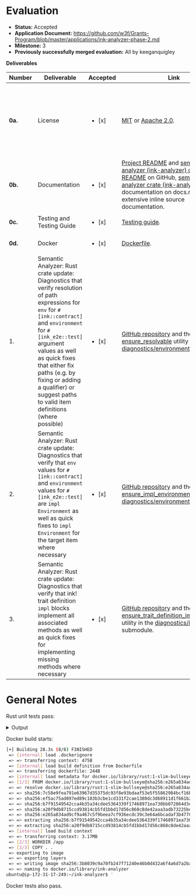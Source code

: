 # Evaluation

- **Status:** Accepted
- **Application Document:** https://github.com/w3f/Grants-Program/blob/master/applications/ink-analyzer-phase-2.md
- **Milestone:** 3
- **Previously successfully merged evaluation:** All by keeganquigley

**Deliverables**

| Number  | Deliverable                                                                                                                                                                                                                                                                                                                            | Accepted | Link                                                                                                                                                                                                                                                                                                                                                                                                                             | Notes                                                                                                                                                                                                                                                                                                                                                                                                                                                                                                                                                                                                                                                                                                                                                                                                                                                                                                                                                                                                                                                                                                                                                                                                                                 |
|---------|----------------------------------------------------------------------------------------------------------------------------------------------------------------------------------------------------------------------------------------------------------------------------------------------------------------------------------------| ---------------------------------------------------------------------------------------------------------------------------------------------------------------------------------------------------------------------------------------------------------------------------------------------------------------------------------------------------------------------------------------------------------------------------------- |----------------------------------------------------------------------------------------------------------------------------------------------------------------------------------------------------------------------------------------------------------------------------------------------------------------------------------------------------------------------------------------------------------------------------------|---------------------------------------------------------------------------------------------------------------------------------------------------------------------------------------------------------------------------------------------------------------------------------------------------------------------------------------------------------------------------------------------------------------------------------------------------------------------------------------------------------------------------------------------------------------------------------------------------------------------------------------------------------------------------------------------------------------------------------------------------------------------------------------------------------------------------------------------------------------------------------------------------------------------------------------------------------------------------------------------------------------------------------------------------------------------------------------------------------------------------------------------------------------------------------------------------------------------------------------|
| **0a.** | License                                                                                                                                                                                                                                                                                                                                | <ul><li>[x] </li></ul> | [MIT](https://github.com/ink-analyzer/ink-analyzer/blob/master/LICENSE-MIT) or [Apache 2.0](https://github.com/ink-analyzer/ink-analyzer/blob/master/LICENSE-APACHE).                                                                                                                                                                                                                                                            | Dual-licensed under either of MIT or Apache 2.0 licenses at the downstream user's option.                                                                                                                                                                                                                                                                                                                                                                                                                                                                                                                                                                                                                                                                                                                                                                                                                                                                                                                                                                                                                                                                                                                                             |
| **0b.** | Documentation                                                                                                                                                                                                                                                                                                                          | <ul><li>[x] </li></ul> | [Project README](https://github.com/ink-analyzer/ink-analyzer#readme) and [semantic analyzer (ink-analyzer) crate README](https://github.com/ink-analyzer/ink-analyzer/tree/master/crates/analyzer#readme) on GitHub, [semantic analyzer crate (ink-analyzer) rustdoc](https://docs.rs/ink-analyzer/latest/ink_analyzer/) documentation on docs.rs and extensive inline source documentation.                                    |                                                                                                                                                                                                                                                                                                                                                                                                                                                                                                                                                                                                                                                                                                                                                                                                                                                                                                                 |
| **0c.** | Testing and Testing Guide                                                                                                                                                                                                                                                                                                              | <ul><li>[x] </li></ul> | [Testing guide](https://github.com/ink-analyzer/ink-analyzer#testing).                                                                                                                                                                                                                                                                                                                                                           |  |
| **0d.** | Docker                                                                                                                                                                                                                                                                                                                                 | <ul><li>[x] </li></ul> | [Dockerfile](https://github.com/ink-analyzer/ink-analyzer/blob/master/Dockerfile).                                                                                                                                                                                                                                                                                                                                               |                                                                                                                                                                                                                                                                                                                                                                                                                                                                                                                                                                                                                                                                                                                                                                                                                                                                                                                                                                                                                                                                                                                                                                                                                                       |
| 1.      | Semantic Analyzer: Rust crate update: Diagnostics that verify resolution of path expressions for `env` for `#[ink::contract]` and `environment` for `#[ink_e2e::test]` argument values as well as quick fixes that either fix paths (e.g. by fixing or adding a qualifier) or suggest paths to valid item definitions (where possible) | <ul><li>[x] </li></ul> | [GitHub repository](https://github.com/ink-analyzer/ink-analyzer) and the [ensure_resolvable](https://github.com/ink-analyzer/ink-analyzer/blob/analyzer-v0.8.14/crates/analyzer/src/analysis/diagnostics/environment.rs#L32-L135) utility in the [diagnostics/environment](https://github.com/ink-analyzer/ink-analyzer/blob/analyzer-v0.8.14/crates/analyzer/src/analysis/diagnostics/environment.rs) submodule.               |                                                                                            |
| 2.      | Semantic Analyzer: Rust crate update: Diagnostics that verify that `env` values for `#[ink::contract]` and `environment` values for `#[ink_e2e::test]` are `impl Environment` as well as quick fixes to `impl Environment` for the target item where necessary                                                                         | <ul><li>[x] </li></ul> | [GitHub repository](https://github.com/ink-analyzer/ink-analyzer) and the [ensure_impl_environment](https://github.com/ink-analyzer/ink-analyzer/blob/analyzer-v0.8.14/crates/analyzer/src/analysis/diagnostics/environment.rs#L137-L193) utility in the [diagnostics/environment](https://github.com/ink-analyzer/ink-analyzer/blob/analyzer-v0.8.14/crates/analyzer/src/analysis/diagnostics/environment.rs) submodule.        |                                                                              |
| 3.      | Semantic Analyzer: Rust crate update: Diagnostics that verify that ink! trait definition `impl` blocks implement all associated methods as well as quick fixes for implementing missing methods where necessary                                                                                                                        | <ul><li>[x] </li></ul> | [GitHub repository](https://github.com/ink-analyzer/ink-analyzer) and the [ensure_trait_definition_impl_invariants](https://github.com/ink-analyzer/ink-analyzer/blob/analyzer-v0.8.14/crates/analyzer/src/analysis/diagnostics/ink_impl.rs#L357-L598) utility in the [diagnostics/ink_impl](https://github.com/ink-analyzer/ink-analyzer/blob/analyzer-v0.8.14/crates/analyzer/src/analysis/diagnostics/ink_impl.rs) submodule. |                                                                                |
# General Notes

Rust unit tests pass:

<details>

  <summary>Output</summary>

```rust
    Updating crates.io index
  Downloaded countme v3.0.1
  Downloaded equivalent v1.0.1
  Downloaded dashmap v5.5.3
  Downloaded la-arena v0.3.1
  Downloaded idna v0.4.0
  Downloaded anstyle-parse v0.2.1
  Downloaded arrayvec v0.7.4
  Downloaded always-assert v0.1.3
  Downloaded anstream v0.5.0
  Downloaded aho-corasick v1.1.1
  Downloaded clap_derive v4.4.2
  Downloaded url v2.4.1
  Downloaded unicode-properties v0.1.0
  Downloaded unicode-bidi v0.3.13
  Downloaded typenum v1.17.0
  Downloaded tracing-core v0.1.32
  Downloaded tracing-attributes v0.1.27
  Downloaded tracing v0.1.40
  Downloaded synstructure v0.13.0
  Downloaded syn v2.0.37
  Downloaded subtle v2.5.0
  Downloaded scopeguard v1.2.0
  Downloaded regex-syntax v0.7.5
  Downloaded regex v1.9.5
  Downloaded ra-ap-rustc_lexer v0.20.0
  Downloaded ra-ap-rustc_abi v0.20.0
  Downloaded lsp-server v0.7.4
  Downloaded line-index v0.1.0-pre.1
  Downloaded form_urlencoded v1.2.0
  Downloaded clap_builder v4.4.4
  Downloaded unicode-ident v1.0.12
  Downloaded smol_str v0.2.0
  Downloaded smallvec v1.11.1
  Downloaded serde_repr v0.1.16
  Downloaded serde_json v1.0.107
  Downloaded serde v1.0.188
  Downloaded quote v1.0.33
  Downloaded proc-macro2 v1.0.67
  Downloaded pin-project-lite v0.2.13
  Downloaded perf-event-open-sys v1.0.1
  Downloaded memoffset v0.8.0
  Downloaded lsp-types v0.94.1
  Downloaded itertools v0.12.0
  Downloaded indexmap v2.1.0
  Downloaded digest v0.10.7
  Downloaded darling_macro v0.20.3
  Downloaded anyhow v1.0.75
  Downloaded ra-ap-rustc_index v0.20.0
  Downloaded ryu v1.0.15
  Downloaded serde_derive v1.0.188
  Downloaded lock_api v0.4.10
  Downloaded text-size v1.1.1
  Downloaded ra_ap_stdx v0.0.187
  Downloaded ra-ap-rustc_index_macros v0.20.0
  Downloaded prettyplease v0.2.15
  Downloaded perf-event v0.4.7
  Downloaded percent-encoding v2.3.0
  Downloaded once_cell v1.18.0
  Downloaded log v0.4.20
  Downloaded crossbeam-utils v0.8.16
  Downloaded clap v4.4.4
  Downloaded darling_core v0.20.3
  Downloaded anstyle v1.0.3
  Downloaded triomphe v0.1.9
  Downloaded rowan v0.15.11
  Downloaded regex-automata v0.3.8
  Downloaded parking_lot_core v0.9.8
  Downloaded memchr v2.6.3
  Downloaded libc v0.2.150
  Downloaded jod-thread v0.1.2
  Downloaded itoa v1.0.9
  Downloaded hashbrown v0.14.3
  Downloaded either v1.9.0
  Downloaded drop_bomb v0.1.5
  Downloaded generic-array v0.14.7
  Downloaded darling v0.20.3
  Downloaded crossbeam-channel v0.5.8
  Downloaded cov-mark v2.0.0-pre.1
  Downloaded clap_lex v0.5.1
  Downloaded ra_ap_profile v0.0.187
  Downloaded ra_ap_rustc-dependencies v0.0.187
  Downloaded ra_ap_limit v0.0.187
  Downloaded ra-ap-rustc_parse_format v0.20.0
  Downloaded ra_ap_text_edit v0.0.187
  Downloaded ra_ap_syntax v0.0.187
  Downloaded ra_ap_parser v0.0.187
  Downloaded 86 crates (5.5 MB) in 4.44s
   Compiling proc-macro2 v1.0.67
   Compiling unicode-ident v1.0.12
   Compiling cfg-if v1.0.0
   Compiling autocfg v1.1.0
   Compiling smallvec v1.11.1
   Compiling libc v0.2.150
   Compiling once_cell v1.18.0
   Compiling unicode-xid v0.2.4
   Compiling crossbeam-utils v0.8.16
   Compiling bitflags v1.3.2
   Compiling lock_api v0.4.10
   Compiling log v0.4.20
   Compiling parking_lot_core v0.9.8
   Compiling quote v1.0.33
   Compiling syn v2.0.37
   Compiling version_check v0.9.4
   Compiling typenum v1.17.0
   Compiling generic-array v0.14.7
   Compiling crossbeam-channel v0.5.8
   Compiling strsim v0.10.0
   Compiling hashbrown v0.14.3
   Compiling arrayvec v0.7.4
   Compiling scopeguard v1.2.0
   Compiling tracing-core v0.1.32
   Compiling serde v1.0.188
   Compiling unicode-properties v0.1.0
   Compiling pin-project-lite v0.2.13
   Compiling ra-ap-rustc_lexer v0.20.0
   Compiling dashmap v5.5.3
   Compiling memoffset v0.8.0
   Compiling ident_case v1.0.1
   Compiling tinyvec_macros v0.1.1
   Compiling rustc-hash v1.1.0
   Compiling text-size v1.1.1
   Compiling fnv v1.0.7
   Compiling countme v3.0.1
   Compiling tinyvec v1.6.0
   Compiling perf-event-open-sys v1.0.1
   Compiling either v1.9.0
   Compiling serde_json v1.0.107
   Compiling itertools v0.12.0
   Compiling perf-event v0.4.7
   Compiling unicode-normalization v0.1.22
   Compiling crypto-common v0.1.6
   Compiling block-buffer v0.10.4
   Compiling synstructure v0.13.0
   Compiling darling_core v0.20.3
   Compiling always-assert v0.1.3
   Compiling percent-encoding v2.3.0
   Compiling ryu v1.0.15
   Compiling hashbrown v0.12.3
   Compiling drop_bomb v0.1.5
   Compiling equivalent v1.0.1
   Compiling itoa v1.0.9
   Compiling la-arena v0.3.1
   Compiling ra_ap_limit v0.0.187
   Compiling jod-thread v0.1.2
   Compiling subtle v2.5.0
   Compiling unicode-bidi v0.3.13
   Compiling digest v0.10.7
   Compiling ra_ap_stdx v0.0.187
   Compiling idna v0.4.0
   Compiling rowan v0.15.11
   Compiling ra-ap-rustc_index_macros v0.20.0
   Compiling tracing-attributes v0.1.27
   Compiling serde_derive v1.0.188
   Compiling ra-ap-rustc_index v0.20.0
   Compiling ra-ap-rustc_parse_format v0.20.0
   Compiling darling_macro v0.20.3
   Compiling ra_ap_profile v0.0.187
   Compiling indexmap v2.1.0
   Compiling darling v0.20.3
   Compiling ra_ap_text_edit v0.0.187
   Compiling tracing v0.1.40
   Compiling ra-ap-rustc_abi v0.20.0
   Compiling form_urlencoded v1.2.0
   Compiling smol_str v0.2.0
   Compiling cov-mark v2.0.0-pre.1
   Compiling triomphe v0.1.9
   Compiling ink-analyzer-macro v0.7.0 (/home/ubuntu/ink-analyzer/crates/macro)
   Compiling ra_ap_rustc-dependencies v0.0.187
   Compiling ra_ap_parser v0.0.187
   Compiling serde_repr v0.1.16
   Compiling ra_ap_syntax v0.0.187
   Compiling blake2 v0.10.6
   Compiling memchr v2.6.3
   Compiling regex-syntax v0.7.5
   Compiling aho-corasick v1.1.1
   Compiling url v2.4.1
   Compiling ink-analyzer-ir v0.11.0 (/home/ubuntu/ink-analyzer/crates/ir)
   Compiling lsp-types v0.94.1
   Compiling lsp-server v0.7.4
   Compiling regex-automata v0.3.8
   Compiling utf8parse v0.2.1
   Compiling anstyle-parse v0.2.1
   Compiling anstyle v1.0.3
   Compiling anstyle-query v1.0.0
   Compiling colorchoice v1.0.0
   Compiling anstream v0.5.0
   Compiling regex v1.9.5
   Compiling anyhow v1.0.75
   Compiling ink-analyzer v0.8.14 (/home/ubuntu/ink-analyzer/crates/analyzer)
   Compiling clap_lex v0.5.1
   Compiling heck v0.4.1
   Compiling clap_derive v4.4.2
   Compiling clap_builder v4.4.4
   Compiling nohash-hasher v0.2.0
   Compiling line-index v0.1.0-pre.1
   Compiling prettyplease v0.2.15
   Compiling test-utils v0.0.0 (/home/ubuntu/ink-analyzer/crates/test-utils)
   Compiling clap v4.4.4
   Compiling ink-lsp-server v0.2.15 (/home/ubuntu/ink-analyzer/crates/lsp-server)
    Finished test [unoptimized + debuginfo] target(s) in 1m 12s
     Running unittests src/lib.rs (target/debug/deps/ink_analyzer-039366335f4f952d)

running 151 tests
test analysis::completions::tests::argument_completions_works ... ok
test analysis::actions::attr::tests::actions_works ... ok
test analysis::completions::tests::macro_completions_works ... ok
test analysis::diagnostics::chain_extension::error_code::tests::no_impl_from_status_code_fails ... ok
test analysis::diagnostics::chain_extension::error_code::tests::impl_from_status_code_works ... ok
test analysis::actions::item::tests::actions_works ... ok
test analysis::diagnostics::chain_extension::error_code::tests::resolvable_error_code_works ... ok
test analysis::diagnostics::chain_extension::tests::invalid_quasi_direct_descendant_fails ... ok
test analysis::diagnostics::chain_extension::error_code::tests::unresolvable_error_code_fails ... ok
test analysis::diagnostics::chain_extension::tests::invalid_trait_properties_fails ... ok
test analysis::diagnostics::chain_extension::tests::missing_error_code_type_fails ... ok
test analysis::diagnostics::chain_extension::tests::multiple_error_code_types_fails ... ok
test analysis::diagnostics::chain_extension::tests::invalid_trait_items_fails ... ok
test analysis::diagnostics::chain_extension::tests::non_overlapping_ids_works ... ok
test analysis::diagnostics::chain_extension::tests::overlapping_ids_fails ... ok
test analysis::diagnostics::chain_extension::tests::one_error_code_type_works ... ok
test analysis::diagnostics::chain_extension::tests::compound_diagnostic_works ... ok
test analysis::diagnostics::chain_extension::tests::valid_quasi_direct_descendant_works ... ok
test analysis::actions::item::tests::is_focused_on_item_declaration_and_body_works ... ok
test analysis::diagnostics::constructor::tests::ink_descendants_fails ... ok
test analysis::diagnostics::chain_extension::tests::valid_trait_properties_works ... ok
test analysis::diagnostics::constructor::tests::invalid_callable_fails ... ok
test analysis::diagnostics::constructor::tests::missing_return_type_fails ... ok
test analysis::diagnostics::chain_extension::tests::valid_trait_items_works ... ok
test analysis::diagnostics::constructor::tests::no_self_receiver_works ... ok
test analysis::diagnostics::constructor::tests::no_ink_descendants_works ... ok
test analysis::diagnostics::constructor::tests::self_receiver_fails ... ok
test analysis::diagnostics::constructor::tests::return_type_works ... ok
test analysis::diagnostics::constructor::tests::compound_diagnostic_works ... ok
test analysis::diagnostics::constructor::tests::valid_callable_works ... ok
test analysis::diagnostics::contract::tests::invalid_quasi_direct_descendant_fails ... ok
test analysis::diagnostics::contract::tests::missing_constructor_fails ... ok
test analysis::diagnostics::contract::tests::missing_message_fails ... ok
test analysis::diagnostics::contract::tests::missing_storage_fails ... ok
test analysis::diagnostics::contract::tests::multiple_storage_items_fails ... ok
test analysis::diagnostics::contract::tests::multiple_wildcard_selectors_fails ... ok
test analysis::diagnostics::contract::tests::non_impl_parent_for_callables_fails ... ok
test analysis::diagnostics::contract::tests::non_mod_fails ... ok
test analysis::diagnostics::contract::tests::inline_mod_works ... ok
test analysis::diagnostics::contract::tests::non_overlapping_selectors_works ... ok
test analysis::diagnostics::contract::tests::one_or_multiple_constructors_works ... ok
test analysis::diagnostics::contract::tests::one_or_multiple_messages_works ... ok
test analysis::diagnostics::contract::tests::one_or_no_wildcard_selectors_works ... ok
test analysis::diagnostics::contract::tests::out_of_line_mod_fails ... ok
test analysis::diagnostics::contract::tests::overlapping_selectors_fails ... ok
test analysis::diagnostics::contract::tests::one_storage_item_works ... ok
test analysis::diagnostics::contract::tests::root_items_not_in_root_fails ... ok
test analysis::diagnostics::contract::tests::valid_quasi_direct_descendant_works ... ok
test analysis::diagnostics::environment::tests::env_impl_environment_and_default_works ... ok
test analysis::diagnostics::environment::tests::env_no_impl_environment_fails ... ok
test analysis::diagnostics::environment::tests::resolvable_and_default_env_works ... ok
test analysis::diagnostics::environment::tests::unresolvable_env_fails ... ok
test analysis::diagnostics::event::tests::cfg_field_fails ... ok
test analysis::diagnostics::event::tests::compound_diagnostic_works ... ok
test analysis::diagnostics::event::tests::contract_parent_works ... ok
test analysis::diagnostics::event::tests::ink_topic_field_works ... ok
test analysis::diagnostics::event::tests::non_cfg_field_works ... ok
test analysis::diagnostics::event::tests::non_contract_parent_fails ... ok
test analysis::diagnostics::event::tests::non_pub_struct_fails ... ok
test analysis::diagnostics::event::tests::non_topic_ink_field_fails ... ok
test analysis::diagnostics::event::tests::pub_struct_works ... ok
test analysis::diagnostics::event::tests::struct_with_generics_fails ... ok
test analysis::diagnostics::event::tests::struct_with_no_generics_works ... ok
test analysis::diagnostics::extension::tests::compound_diagnostic_works ... ok
test analysis::diagnostics::extension::tests::ink_descendants_fails ... ok
test analysis::diagnostics::extension::tests::invalid_fn_fails ... ok
test analysis::diagnostics::extension::tests::no_ink_descendants_works ... ok
test analysis::diagnostics::extension::tests::no_self_receiver_works ... ok
test analysis::diagnostics::extension::tests::self_receiver_fails ... ok
test analysis::diagnostics::extension::tests::valid_fn_works ... ok
test analysis::diagnostics::file::tests::invalid_quasi_direct_descendant_fails ... ok
test analysis::diagnostics::file::tests::multiple_contract_definitions_fails ... ok
test analysis::diagnostics::file::tests::no_contract_definitions_works ... ok
test analysis::diagnostics::file::tests::one_contract_definition_works ... ok
test analysis::diagnostics::file::tests::valid_quasi_direct_descendant_works ... ok
test analysis::diagnostics::ink_e2e_test::tests::compound_diagnostic_works ... ok
test analysis::diagnostics::ink_e2e_test::tests::fn_works ... ok
test analysis::diagnostics::ink_e2e_test::tests::ink_descendants_fails ... ok
test analysis::diagnostics::ink_e2e_test::tests::no_ink_descendants_works ... ok
test analysis::diagnostics::ink_e2e_test::tests::non_fn_fails ... ok
test analysis::diagnostics::ink_impl::tests::annotated_or_contains_callables_works ... ok
test analysis::diagnostics::ink_impl::tests::compound_diagnostic_works ... ok
test analysis::diagnostics::ink_impl::tests::impl_parent_for_callables_works ... ok
test analysis::diagnostics::ink_impl::tests::impl_works ... ok
test analysis::diagnostics::ink_impl::tests::invalid_impl_properties_fails ... ok
test analysis::diagnostics::ink_impl::tests::invalid_quasi_direct_descendant_fails ... ok
test analysis::diagnostics::ink_impl::tests::invalid_trait_definition_impl_fails ... ok
test analysis::diagnostics::ink_impl::tests::missing_annotation_and_no_callables_ignored ... ok
test analysis::diagnostics::ink_impl::tests::non_impl_fails ... ok
test analysis::diagnostics::ink_impl::tests::non_impl_parent_for_callables_fails ... ok
test analysis::diagnostics::ink_impl::tests::valid_impl_properties_works ... ok
test analysis::diagnostics::ink_impl::tests::valid_quasi_direct_descendant_works ... ok
test analysis::diagnostics::ink_impl::tests::valid_trait_definition_impl_works ... ok
test analysis::diagnostics::ink_test::tests::compound_diagnostic_works ... ok
test analysis::diagnostics::ink_test::tests::fn_works ... ok
test analysis::diagnostics::ink_test::tests::ink_descendants_fails ... ok
test analysis::diagnostics::ink_test::tests::no_ink_descendants_works ... ok
test analysis::diagnostics::ink_test::tests::non_fn_fails ... ok
test analysis::diagnostics::message::tests::compound_diagnostic_works ... ok
test analysis::diagnostics::message::tests::ink_descendants_fails ... ok
test analysis::diagnostics::message::tests::invalid_callable_fails ... ok
test analysis::diagnostics::contract::tests::impl_parent_for_callables_works ... ok
test analysis::diagnostics::message::tests::non_self_ref_receiver_fails ... ok
test analysis::diagnostics::message::tests::no_ink_descendants_works ... ok
test analysis::diagnostics::message::tests::non_self_return_type_works ... ok
test analysis::diagnostics::message::tests::self_return_type_fails ... ok
test analysis::diagnostics::message::tests::self_ref_receiver_works ... ok
test analysis::diagnostics::storage::tests::compound_diagnostic_works ... ok
test analysis::diagnostics::storage::tests::contract_parent_works ... ok
test analysis::diagnostics::storage::tests::ink_descendants_fails ... ok
test analysis::diagnostics::storage::tests::no_ink_descendants_works ... ok
test analysis::diagnostics::storage::tests::non_contract_parent_fails ... ok
test analysis::diagnostics::storage::tests::non_pub_struct_fails ... ok
test analysis::diagnostics::storage::tests::pub_struct_works ... ok
test analysis::diagnostics::storage_item::tests::adt_works ... ok
test analysis::diagnostics::storage_item::tests::compound_diagnostic_works ... ok
test analysis::diagnostics::storage_item::tests::ink_descendants_fails ... ok
test analysis::diagnostics::storage_item::tests::no_ink_descendants_works ... ok
test analysis::diagnostics::storage_item::tests::non_adt_fails ... ok
test analysis::diagnostics::topic::tests::compound_diagnostic_works ... ok
test analysis::diagnostics::topic::tests::non_struct_field_fails ... ok
test analysis::diagnostics::topic::tests::struct_field_works ... ok
test analysis::diagnostics::message::tests::valid_callable_works ... ok
test analysis::diagnostics::trait_definition::tests::invalid_quasi_direct_descendant_fails ... ok
test analysis::diagnostics::trait_definition::tests::invalid_trait_items_fails ... ok
test analysis::diagnostics::trait_definition::tests::invalid_trait_properties_fails ... ok
test analysis::diagnostics::trait_definition::tests::missing_message_fails ... ok
test analysis::diagnostics::trait_definition::tests::multiple_messages_works ... ok
test analysis::diagnostics::trait_definition::tests::one_message_works ... ok
test analysis::diagnostics::trait_definition::tests::compound_diagnostic_works ... ok
test analysis::diagnostics::trait_definition::tests::valid_quasi_direct_descendant_works ... ok
test analysis::diagnostics::trait_definition::tests::valid_trait_items_works ... ok
test analysis::diagnostics::utils::tests::conflicting_attributes_and_arguments_fails ... ok
test analysis::diagnostics::utils::tests::duplicate_attributes_and_arguments_fails ... ok
test analysis::diagnostics::utils::tests::identifiers_not_prefixed_with_ink_works ... ok
test analysis::diagnostics::trait_definition::tests::valid_trait_properties_works ... ok
test analysis::diagnostics::utils::tests::identifiers_prefixed_with_ink_fails ... ok
test analysis::diagnostics::utils::tests::invalid_attribute_argument_format_and_value_type_fails ... ok
test analysis::diagnostics::utils::tests::known_ink_attributes_works ... ok
test analysis::diagnostics::utils::tests::no_conflicting_attributes_and_arguments_works ... ok
test analysis::diagnostics::utils::tests::unknown_ink_attributes_fails ... ok
test analysis::diagnostics::utils::tests::no_duplicate_attributes_and_arguments_works ... ok
test analysis::diagnostics::utils::tests::valid_attribute_argument_format_and_value_type_works ... ok
test analysis::hover::tests::hover_works ... ok
test analysis::inlay_hints::tests::inlay_hints_works ... ok
test codegen::tests::invalid_project_name_fails ... ok
test analysis::signature_help::tests::signature_help_works ... ok
test resolution::tests::external_crate_item_path_resolution_works ... ok
test codegen::tests::valid_project_name_works ... ok
test analysis::diagnostics::contract::tests::root_items_in_root_works ... ok
test analysis::diagnostics::contract::tests::compound_diagnostic_works ... ok

test result: ok. 151 passed; 0 failed; 0 ignored; 0 measured; 0 filtered out; finished in 43.81s

     Running tests/actions.rs (target/debug/deps/actions-44d0b59839792b91)

running 1 test
test actions_works ... ok

test result: ok. 1 passed; 0 failed; 0 ignored; 0 measured; 0 filtered out; finished in 40.84s

     Running tests/completions.rs (target/debug/deps/completions-1efcc7100bfbc78e)

running 1 test
test completions_works ... ok

test result: ok. 1 passed; 0 failed; 0 ignored; 0 measured; 0 filtered out; finished in 1.99s

     Running tests/diagnostics.rs (target/debug/deps/diagnostics-3dc752a86b0109a1)

running 1 test
test diagnostics_works ... ok

test result: ok. 1 passed; 0 failed; 0 ignored; 0 measured; 0 filtered out; finished in 33.48s

     Running tests/hover.rs (target/debug/deps/hover-4e91b5a3cc032dc2)

running 1 test
test hover_works ... ok

test result: ok. 1 passed; 0 failed; 0 ignored; 0 measured; 0 filtered out; finished in 2.25s

     Running tests/inlay_hints.rs (target/debug/deps/inlay_hints-4145bed03209edd7)

running 1 test
test inlay_hints_works ... ok

test result: ok. 1 passed; 0 failed; 0 ignored; 0 measured; 0 filtered out; finished in 0.79s

     Running tests/signature_help.rs (target/debug/deps/signature_help-0796343d4bfb110c)

running 1 test
test signature_help_works ... ok

test result: ok. 1 passed; 0 failed; 0 ignored; 0 measured; 0 filtered out; finished in 1.42s

     Running unittests src/lib.rs (target/debug/deps/ink_analyzer_ir-a1fca6b34594a620)

running 38 tests
test attrs::meta::separator::tests::cast_works ... ok
test attrs::meta::name::tests::cast_works ... ok
test attrs::meta::value::tests::cast_works ... ok
test attrs::parser::tests::parse_ink_args_works ... ok
test chain_extension::tests::cast_works ... ok
test attrs::parser::tests::sort_ink_args_works ... ok
test attrs::tests::cast_ink_attribute_works ... ok
test constructor::tests::cast_works ... ok
test environment::tests::cast_arg_works ... ok
test event::tests::cast_works ... ok
test extension::tests::cast_works ... ok
test ink_e2e_test::tests::cast_works ... ok
test ink_test::tests::cast_works ... ok
test file::tests::parse_works ... ok
test selector::tests::cast_arg_works ... ok
test message::tests::cast_works ... ok
test storage::tests::cast_works ... ok
test storage_item::tests::cast_works ... ok
test topic::tests::cast_works ... ok
test trait_definition::tests::cast_works ... ok
test tree::ast_ext::tests::parent_ast_item_works ... ok
test tree::item_at_offset::tests::focused_token_and_affixes_works ... ok
test selector::tests::compose_works ... ok
test tree::item_at_offset::tests::prev_and_next_token_variants_works ... ok
test tree::item_at_offset::tests::parent_variants_works ... ok
test tree::item_at_offset::tests::probable_and_normalized_parent_variants_works ... ok
test tree::utils::tests::ink_arg_by_kind_works ... ok
test ink_impl::tests::cast_works ... ok
test tree::utils::tests::ink_attrs_ancestors_works ... ok
test tree::utils::tests::ink_args_works ... ok
test tree::utils::tests::ink_attrs_closest_ancestors_works ... ok
test tree::utils::tests::ink_attrs_closest_descendants_works ... ok
test tree::utils::tests::ink_attrs_in_scope_works ... ok
test tree::utils::tests::ink_attrs_descendants_works ... ok
test tree::utils::tests::ink_attrs_works ... ok
test tree::utils::tests::ink_impl_closest_descendants_works ... ok
test tree::utils::tests::ink_callable_closest_descendants_works ... ok
test contract::tests::cast_works ... ok

test result: ok. 38 passed; 0 failed; 0 ignored; 0 measured; 0 filtered out; finished in 0.07s

     Running unittests src/lib.rs (target/debug/deps/ink_analyzer_macro-42a2c9b51efb2230)

running 9 tests
test entity::tests::ast_only_works ... ok
test entity::tests::arg_kind_entity_works ... ok
test entity::tests::call_entity_works ... ok
test entity::tests::descendant_fields_works ... ok
test entity::tests::invalid_macro_args_fails ... ok
test entity::tests::initializer_attributes_works ... ok
test entity::tests::invalid_initializer_args_fails ... ok
test entity::tests::macro_kind_entity_works ... ok
test entity::tests::no_ast_field_fails ... ok

test result: ok. 9 passed; 0 failed; 0 ignored; 0 measured; 0 filtered out; finished in 0.00s

     Running unittests src/lib.rs (target/debug/deps/ink_lsp_server-cf312009dd1e834d)

running 23 tests
test dispatch::handlers::notification::tests::handle_did_close_text_document_works ... ok
test dispatch::handlers::notification::tests::handle_did_open_text_document_works ... ok
test dispatch::handlers::notification::tests::handle_did_change_text_document_works ... ok
test dispatch::handlers::request::tests::handle_completion_works ... ok
test dispatch::handlers::request::tests::handle_code_action_works ... ok
test dispatch::handlers::request::tests::handle_hover_works ... ok
test dispatch::handlers::request::tests::handle_execute_command_new_project_works ... ok
test dispatch::handlers::request::tests::handle_signature_help_works ... ok
test dispatch::handlers::request::tests::handle_inlay_hint_works ... ok
test dispatch::routers::notification::tests::request_router_works ... ok
test dispatch::routers::request::tests::request_router_works ... ok
test initialize::tests::server_capabilities_works ... ok
test memory::tests::memory_works ... ok
test dispatch::tests::main_loop_and_dispatcher_works ... ok
test initialize::tests::initialize_works ... ok
test translator::from_lsp::tests::offset_works ... ok
test translator::to_lsp::tests::position_works ... ok
test utils::tests::position_encoding_works ... ok
test utils::tests::code_actions_kinds_works ... ok
test utils::tests::can_create_project_via_workspace_edit_works ... ok
test utils::tests::snippet_support_works ... ok
test utils::tests::signature_support_works ... ok
test dispatch::actions::tests::publish_diagnostics_works ... ok

test result: ok. 23 passed; 0 failed; 0 ignored; 0 measured; 0 filtered out; finished in 0.01s

     Running unittests src/main.rs (target/debug/deps/ink_lsp_server-e935a1a293035cf8)

running 0 tests

test result: ok. 0 passed; 0 failed; 0 ignored; 0 measured; 0 filtered out; finished in 0.00s

     Running tests/actions.rs (target/debug/deps/actions-771c0ffc33876e6d)

running 1 test
test actions_works has been running for over 60 seconds
test actions_works ... ok

test result: ok. 1 passed; 0 failed; 0 ignored; 0 measured; 0 filtered out; finished in 82.40s

     Running tests/commands.rs (target/debug/deps/commands-3fa7a9fdb82a3c6a)

running 1 test
test create_project_command_works ... ok

test result: ok. 1 passed; 0 failed; 0 ignored; 0 measured; 0 filtered out; finished in 0.00s

     Running tests/completions.rs (target/debug/deps/completions-0850d8b3f27e0155)

running 1 test
test completions_works ... ok

test result: ok. 1 passed; 0 failed; 0 ignored; 0 measured; 0 filtered out; finished in 30.36s

     Running tests/diagnostics.rs (target/debug/deps/diagnostics-d9b0e2e1170cd39d)

running 1 test
test diagnostics_works ... ok

test result: ok. 1 passed; 0 failed; 0 ignored; 0 measured; 0 filtered out; finished in 33.45s

     Running tests/hover.rs (target/debug/deps/hover-f0574a5af4179d04)

running 1 test
test hover_works ... ok

test result: ok. 1 passed; 0 failed; 0 ignored; 0 measured; 0 filtered out; finished in 33.82s

     Running tests/inlay_hints.rs (target/debug/deps/inlay_hints-47b1a2cd9e9513fe)

running 1 test
test inlay_hints_works ... ok

test result: ok. 1 passed; 0 failed; 0 ignored; 0 measured; 0 filtered out; finished in 11.45s

     Running tests/signature_help.rs (target/debug/deps/signature_help-754e10b3eef7d7e3)

running 1 test
```
</details>

Docker build starts:
```sh
[+] Building 28.3s (8/8) FINISHED                                                                                                         docker:default
 => [internal] load .dockerignore                                                                                                                   0.0s
 => => transferring context: 475B                                                                                                                   0.0s
 => [internal] load build definition from Dockerfile                                                                                                0.1s
 => => transferring dockerfile: 244B                                                                                                                0.0s
 => [internal] load metadata for docker.io/library/rust:1-slim-bullseye                                                                             1.7s
 => [1/3] FROM docker.io/library/rust:1-slim-bullseye@sha256:e265a834ad9cf9a467c5f9beea7cf936ecdc39c3e64a6bcadaf3b477867a3524                      12.9s
 => => resolve docker.io/library/rust:1-slim-bullseye@sha256:e265a834ad9cf9a467c5f9beea7cf936ecdc39c3e64a6bcadaf3b477867a3524                       0.0s
 => => sha256:7c58e9fea791e63967d35375dc93f8e93bdaaf53e5f55862984bcf16bfe68fd7 742B / 742B                                                          0.0s
 => => sha256:ef5ac75ad897ed89c183b3cbe1cd331f2cae1380dc3d68911d1f661b2f8fdae3 4.85kB / 4.85kB                                                      0.0s
 => => sha256:b7f91549542cca4b35a34cdee5364339f17468971ea730bb072864d3e78c8b94 31.42MB / 31.42MB                                                    1.2s
 => => sha256:a20f9db8715ccd93814cb5fd1bbd17d56c868c8de42aaa3adb73225beaf285a0 231.25MB / 231.25MB                                                  7.4s
 => => sha256:e265a834ad9cf9a467c5f9beea7cf936ecdc39c3e64a6bcadaf3b477867a3524 984B / 984B                                                          0.0s
 => => extracting sha256:b7f91549542cca4b35a34cdee5364339f17468971ea730bb072864d3e78c8b94                                                           1.8s
 => => extracting sha256:a20f9db8715ccd93814cb5fd1bbd17d56c868c8de42aaa3adb73225beaf285a0                                                           5.3s
 => [internal] load build context                                                                                                                   0.1s
 => => transferring context: 3.17MB                                                                                                                 0.1s
 => [2/3] WORKDIR /app                                                                                                                             13.3s
 => [3/3] COPY . .                                                                                                                                  0.2s
 => exporting to image                                                                                                                              0.1s
 => => exporting layers                                                                                                                             0.1s
 => => writing image sha256:3b8039c9a70fb247f71240e46b0d432a6f4a6d7a2baf6013a6d7a6f2bfe3b260                                                        0.0s
 => => naming to docker.io/library/ink-analyzer                                                                                                     0.0s
ubuntu@ip-172-31-17-249:~/ink-analyzer$ '
```
Docker tests also pass.
